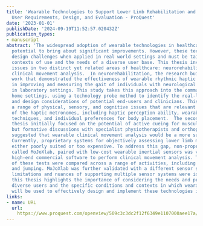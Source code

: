 ```yaml
---
title: 'Wearable Technologies to Support Lower Limb Rehabilitation and Clinical Practice:
  User Requirements, Design, and Evaluation - ProQuest'
date: '2023-01-01'
publishDate: '2024-09-19T11:52:57.020432Z'
publication_types:
- manuscript
abstract: 'The widespread adoption of wearable technologies in healthcare has the
  potential to bring about significant improvements. However, these technologies face
  design challenges when applied in real world settings and must be tailored to specific
  contexts of use and the needs of a diverse user base. This thesis investigates these
  issues in two distinct yet related areas of healthcare: neurorehabilitation and
  clinical movement analysis.  In neurorehabilitation, the research builds on previous
  work that demonstrated the effectiveness of wearable rhythmic haptic metronomes
  in improving and measuring the gait of individuals with neurological conditions
  in laboratory settings. This study takes this approach into the community and care
  home settings, using a technology probe method to identify the real-life requirements
  and design considerations of potential end-users and clinicians. This process identified
  a range of physical, sensory, and cognitive issues that are relevant to the design
  of the haptic metronomes, including haptic perception ability, wearability, interaction
  techniques, and individual preferences for body placement.  The second part of the
  thesis initially focused on the potential of active cueing for musculoskeletal conditions,
  but formative discussions with specialist physiotherapists and orthopaedic surgeons
  suggested that wearable clinical movement analysis would be a more suitable focus.
  Currently, proprietary systems for objectively assessing lower limb movements are
  either poorly suited or too expensive. To address this gap, non-proprietary software
  called MoJoXlab, paired with low-cost wearable inertial sensors was validated against
  high-end commercial software to perform clinical movement analysis. The results
  of these tests were compared across a range of activities, including walking, squatting,
  and jumping. MoJoXlab was further validated with a different sensor system, and
  limitations and nuances of supporting multiple sensor systems were identified.  Overall,
  this thesis highlights the importance of considering the needs and preferences of
  diverse users and the specific conditions and contexts in which wearable technologies
  will be used to effectively design and implement these technologies in healthcare.'
links:
- name: URL
  url: 
    https://www.proquest.com/openview/509c3c3dc2f12f6349e1107000aee17a/1?pq-origsite=gscholar&cbl=2026366&diss=y
---
```

